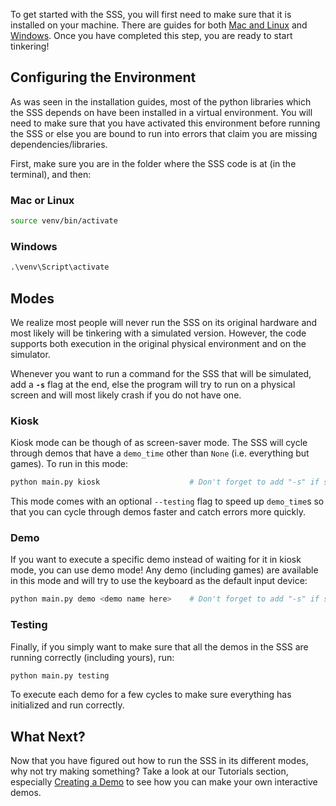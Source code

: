To get started with the SSS, you will first need to make sure that it is installed on your machine. There are guides for both [Mac and Linux](../Installation/Install%20SSS%20on%20Mac%20or%20Linux.md) and [Windows](../Installation/Install%20SSS%20on%20Windows.md). Once you have completed this step, you are ready to start tinkering!

## Configuring the Environment 
As was seen in the installation guides, most of the python libraries which the SSS depends on have been installed in a virtual environment. You will need to make sure that you have activated this environment before running the SSS or else you are bound to run into errors that claim you are missing dependencies/libraries.

First, make sure you are in the folder where the SSS code is at (in the terminal), and then:

### Mac or Linux
```bash
source venv/bin/activate
```

### Windows
```cmd
.\venv\Script\activate
```

## Modes
We realize most people will never run the SSS on its original hardware and most likely will be tinkering with a simulated version. However, the code supports both execution in the original physical environment and on the simulator. 

Whenever you want to run a command for the SSS that will be simulated, add a **`-s`** flag at the end, else the program will try to run on a physical screen and will most likely crash if you do not have one.

### Kiosk
Kiosk mode can be though of as screen-saver mode. The SSS will cycle through demos that have a `demo_time` other than `None` (i.e. everything but games). To run in this mode:

```bash
python main.py kiosk                    # Don't forget to add "-s" if simulating
```

This mode comes with an optional `--testing` flag to speed up `demo_time`s so that you can cycle through demos faster and catch errors more quickly.

### Demo
If you want to execute a specific demo instead of waiting for it in kiosk mode, you can use demo mode! Any demo (including games) are available in this mode and will try to use the keyboard as the default input device:

```bash
python main.py demo <demo name here>    # Don't forget to add "-s" if simulating
```

### Testing
Finally, if you simply want to make sure that all the demos in the SSS are running correctly (including yours), run:

```bash
python main.py testing
```

To execute each demo for a few cycles to make sure everything has initialized and run correctly.

## What Next?
Now that you have figured out how to run the SSS in its different modes, why not try making something? Take a look at our Tutorials section, especially [Creating a Demo](../Tutorials/Creating%20a%20demo.md) to see how you can make your own interactive demos.